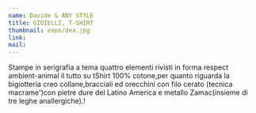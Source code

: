 ```yaml
---
name: Davide & ANY STYLE 
title: GIOIELLI, T-SHIRT
thumbnail: expo/dea.jpg
link: 
mail: 
---
```


Stampe in serigrafia a tema quattro elementi rivisti in forma respect ambient-animal il tutto su tShirt 100% cotone,per quanto riguarda la bigiotteria creo collane,bracciali ed orecchini con filo cerato (tecnica macrame')con pietre dure del Latino America e metallo Zamac(insieme di tre leghe anallergiche).! 

 





